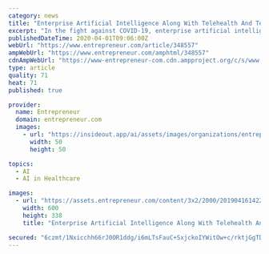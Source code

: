```yaml
---
category: news
title: "Enterprise Artificial Intelligence Along With Telehealth And Teleconferences Can Help In Fighting COVID-19"
excerpt: "In the fight against COVID-19, enterprise artificial intelligence (AI) is not getting the same attention as teleconferencing and telehealth technologies. A massive shift to working from home to avoid spreading the virus means virtual collaboration companies like Zoom Video Communications are in the headlines. The same dynamic is playing out in ..."
publishedDateTime: 2020-04-01T09:06:00Z
webUrl: "https://www.entrepreneur.com/article/348557"
ampWebUrl: "https://www.entrepreneur.com/amphtml/348557"
cdnAmpWebUrl: "https://www-entrepreneur-com.cdn.ampproject.org/c/s/www.entrepreneur.com/amphtml/348557"
type: article
quality: 71
heat: 71
published: true

provider:
  name: Entrepreneur
  domain: entrepreneur.com
  images:
    - url: "https://insideout.app/ai/assets/images/organizations/entrepreneur.com-50x50.jpg"
      width: 50
      height: 50

topics:
  - AI
  - AI in Healthcare

images:
  - url: "https://assets.entrepreneur.com/content/3x2/2000/20190416142211-shutterstock-1168340332.jpeg?width=600&crop=16:9"
    width: 600
    height: 338
    title: "Enterprise Artificial Intelligence Along With Telehealth And Teleconferences Can Help In Fighting COVID-19"

secured: "6czmt/1Nxicchh66rJ0OR1ddg/i6mLTsFauC+SxjckoIYWitOw+c/rktjGgTDCPKwC0r15kz8M8Hb/VmKJwmRTFsaOyVs5E+kXs0Cu7/wiv+FpYJtW37zGhv/ceLhl1Qd5eMteeEeS0JmFtb12vLCGgb2WIxKA5ld0P+51SR8aoJb68/sbrDPNMxVNMFZ8g89rbo1NqaOPLyRhgIv3kDfmq7bmf1O/2XH78Nx51GnlVM7O9WG4sH3fb9ywHhMcvEh6iWuQaBqFDuWAwRv8zjRvZHmPbe1WKtrhuV0ecZN400MIs3BT0yxNMaspBdcYTl;Cgy4uct+OFshh/Xw3t3dBg=="
---
```


